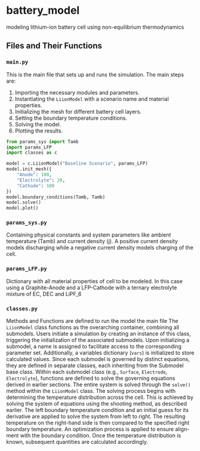 # battery_model
modeling lithium-ion battery cell using non-equilibrium thermodynamics

## Files and Their Functions

### `main.py`
This is the main file that sets up and runs the simulation. The main steps are:
1. Importing the necessary modules and parameters.
2. Instantiating the `LiionModel` with a scenario name and material properties.
3. Initializing the mesh for different battery cell layers.
4. Setting the boundary temperature conditions.
5. Solving the model.
6. Plotting the results.

```python
from params_sys import Tamb
import params_LFP
import classes as c

model = c.LiionModel("Baseline Scenario", params_LFP)
model.init_mesh({
    "Anode": 100,
    "Electrolyte": 20,
    "Cathode": 100
})
model.boundary_conditions(Tamb, Tamb)
model.solve()
model.plot()
```

### `params_sys.py`
Containing physical constants and system parameters like ambient temperature (Tamb) and current density (j). A positive current density models discharging while a negative current density models charging of the cell.

### `params_LFP.py`
Dictionary with all material properties of cell to be modeled. 
In this case using a Graphite-Anode and a LFP-Cathode with a ternary electrolyte mixture of EC, DEC and LiPF_6

### `classes.py`
Methods and Functions are defined to run the model the main file
The `LiionModel` class functions as the overarching container, combining all submodels. Users initiate a simulation by creating an instance of this class, triggering the initialization of the associated submodels.
Upon initializing a submodel, a name is assigned to facilitate access to the corresponding parameter set. Additionally, a variables dictionary (`vars`) is initialized to store calculated values. Since each submodel is governed by distinct equations, they are defined in separate classes, each inheriting from the Submodel base class.
Within each submodel class (e.g., `Surface`, `Electrode`, `Electrolyte`), functions are defined to solve the governing equations derived in earlier sections. The entire system is solved through the `solve()` method within the `LiionModel` class.
The solving process begins with determining the temperature distribution across the cell. This is achieved by solving the system of equations using the shooting method, as described earlier. The left boundary temperature condition and an initial guess for its derivative are applied to solve the system from left to right. The resulting temperature on the right-hand side is then compared to the specified right boundary temperature. An optimization process is applied to ensure align- ment with the boundary condition. Once the temperature distribution is known, subsequent quantities are calculated accordingly.
